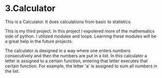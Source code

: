 # 3.Calculator
This is a Calculator. It does calculations from basic to statistics.

This is my third project. In this project I expolered more of the mathematics side of python. I utilized modules and loops. Learning these modules will be a great help in the future projects.

The calculator is designed in a way where one enters numbers consecutively and then the numbers are put in a list.
In this calculator a letter is assigned to a certain function, entering that letter executes that certain function.
For example, the letter 'a' is assigned to sum all numbers in the list. 
